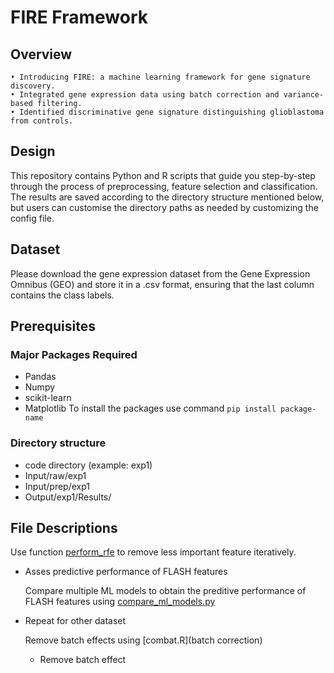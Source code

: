 # FIRE Framework

## Overview
    • Introducing FIRE: a machine learning framework for gene signature discovery.
    • Integrated gene expression data using batch correction and variance-based filtering.
    • Identified discriminative gene signature distinguishing glioblastoma from controls.

## Design
This repository contains Python and R scripts that guide you step-by-step through the process of preprocessing, feature selection and classification. The results are saved according to the directory structure mentioned below, but users can customise the directory paths as needed by customizing the config file. 

## Dataset
Please download the gene expression dataset from the Gene Expression Omnibus (GEO) and store it in a .csv format, ensuring that the last column contains the class labels.

## Prerequisites
### Major Packages Required
* Pandas
* Numpy
* scikit-learn
* Matplotlib
  To install the packages use command ``` pip install package-name ```
### Directory structure
* code directory (example: exp1)
* Input/raw/exp1
* Input/prep/exp1
* Output/exp1/Results/

## File Descriptions
  Use function [perform_rfe](perform_rfe.py) to remove less important feature iteratively.
* Asses predictive performance of FLASH features
  
  Compare multiple ML models to obtain the preditive performance of FLASH features using [compare_ml_models.py](compare_ml_models)
* Repeat for other dataset

  Remove batch effects using [combat.R](batch correction)
  * Remove batch effect
